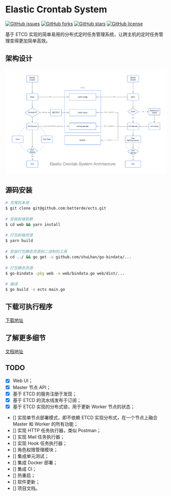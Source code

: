 # Elastic Crontab System

[![GitHub issues](https://img.shields.io/github/issues/betterde/ects)](https://github.com/betterde/ects/issues)
[![GitHub forks](https://img.shields.io/github/forks/betterde/ects)](https://github.com/betterde/ects/network)
[![GitHub stars](https://img.shields.io/github/stars/betterde/ects)](https://github.com/betterde/ects/stargazers)
[![GitHub license](https://img.shields.io/github/license/betterde/ects)](https://github.com/betterde/ects/blob/master/LICENSE)

基于 ETCD 实现的简单易用的分布式定时任务管理系统，让跨主机的定时任务管理变得更加简单高效。

## 架构设计

![dashboard](web/docs/.vuepress/public/architecture.png)

## 源码安装

```bash
# 克隆到本地
$ git clone git@github.com:betterde/ects.git

# 安装前端依赖
$ cd web && yarn install

# 打包前端资源
$ yarn build

# 安装打包静态资源到二进制的工具
$ cd ../ && go get -u github.com/shuLhan/go-bindata/...

# 打包静态资源
$ go-bindata -pkg web -o web/bindata.go web/dist/...

# 编译
$ go build -o ects main.go
```

## 下载可执行程序

[下载地址](https://github.com/betterde/ects/releases)

## 了解更多细节

[文档地址](https://betterde.github.io/ects/)

## TODO

- [x] Web UI；
- [x] Master 节点 API；
- [x] 基于 ETCD 的服务注册于发现；
- [x] 基于 ETCD 的流水线发布于订阅；
- [x] 基于 ETCD 实现的分布式锁，用于更新 Worker 节点的状态；
- [] 实现单节点部署模式，即不依赖 ETCD 实现分布式，在一个节点上融合 Master 和 Worker 的所有功能；
- [] 实现 HTTP 任务执行器，类似 Postman；
- [] 实现 Mail 任务执行器；
- [] 实现 Hook 任务执行器；
- [] 角色权限管理模块；
- [] 集成单元测试；
- [] 集成 Docker 部署；
- [] 集成 CI；
- [] 热重启；
- [] 软件更新；
- [] 项目文档。